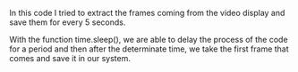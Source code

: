 In this code I tried to extract the frames coming 
from the video display and save them for every 5 seconds. 

With the function time.sleep(), we are able to delay 
the process of the code for a period and then after 
the determinate time, we take the first frame that 
comes and save it in our system. 